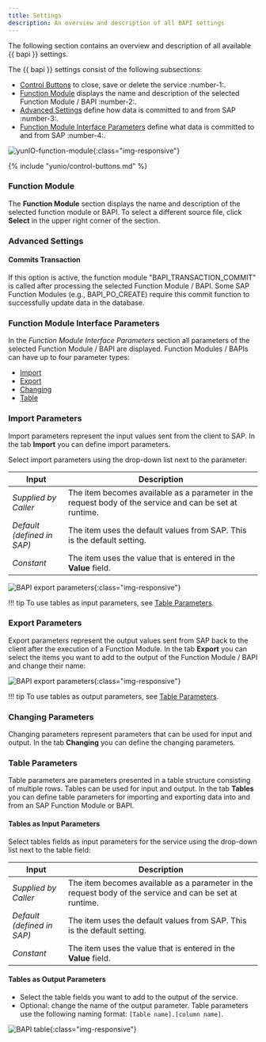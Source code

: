 ```yaml
---
title: Settings
description: An overview and description of all BAPI settings
---
```


The following section contains an overview and description of all available {{ bapi }} settings.

The {{ bapi }} settings consist of the following subsections:
- [Control Buttons](#control-buttons) to close, save or delete the service :number-1:.
- [Function Module](#function-module) displays the name and description of the selected Function Module / BAPI :number-2:.
- [Advanced Settings](#advanced-settings) define how data is committed to and from SAP :number-3:.
- [Function Module Interface Parameters](#function-module-interface-parameters) define what data is committed to and from SAP :number-4:.

![yunIO-function-module](../../assets/images/yunio/bapi-settings.png){:class="img-responsive"}


{% include "yunio/control-buttons.md" %}

### Function Module

The **Function Module** section displays the name and description of the selected function module or BAPI.
To select a different source file, click **Select** in the upper right corner of the section.

### Advanced Settings

#### Commits Transaction

If this option is active, the function module "BAPI_TRANSACTION_COMMIT" is called after processing the selected Function Module / BAPI. 
Some SAP Function Modules (e.g., BAPI_PO_CREATE) require this commit function to successfully update data in the database.

### Function Module Interface Parameters

In the *Function Module Interface Parameters* section all parameters of the selected Function Module / BAPI are displayed.
Function Modules / BAPIs can have up to four parameter types: 
- [Import](#import-parameters)
- [Export](#export-parameters)
- [Changing](#changing-parameters)
- [Table](#table-parameters)

### Import Parameters
Import parameters represent the input values sent from the client to SAP. In the tab **Import** you can define import parameters.

Select import parameters using the drop-down list next to the parameter:

|  Input  |  Description   |  
|----------|-------------|
| *Supplied by Caller* | The item becomes available as a parameter in the request body of the service and can be set at runtime. |
| *Default <br>(defined in SAP)* | The item uses the default values from SAP. This is the default setting. |
| *Constant* | The item uses the value that is entered in the **Value** field.|
 
![BAPI export parameters](../../assets/images/yunio/BAPI-input.png){:class="img-responsive"}

!!! tip
	To use tables as input parameters, see [Table Parameters](#table-parameters).

### Export Parameters
Export parameters represent the output values sent from SAP back to the client after the execution of a Function Module.
In the tab **Export** you can select the items you want to add to the output of the Function Module / BAPI and change their name: 

![BAPI export parameters](../../assets/images/yunio/BAPI-output.png){:class="img-responsive"}

!!! tip
	To use tables as output parameters, see [Table Parameters](#table-parameters).
	
### Changing Parameters

Changing parameters represent parameters that can be used for input and output. In the tab **Changing** you can define the changing parameters.

### Table Parameters

Table parameters are parameters presented in a table structure consisting of multiple rows. Tables can be used for input and output.
In the tab **Tables** you can define table parameters for importing and exporting data into and from an SAP Function Module or BAPI.

#### Tables as Input Parameters

Select tables fields as input parameters for the service using the drop-down list next to the table field:

|  Input  |  Description   |  
|----------|-------------|
| *Supplied by Caller* | The item becomes available as a parameter in the request body of the service and can be set at runtime. |
| *Default <br>(defined in SAP)* | The item uses the default values from SAP. This is the default setting. |
| *Constant* | The item uses the value that is entered in the **Value** field.|

#### Tables as Output Parameters

- Select the table fields you want to add to the output of the service.
- Optional: change the name of the output parameter. Table parameters use the following naming format: `[Table name].[column name]`.


![BAPI table](../../assets/images/yunio/BAPI-table.png){:class="img-responsive"}

